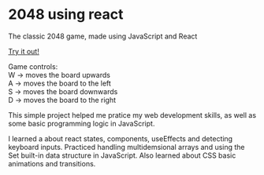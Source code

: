 # 2048 using react

The classic 2048 game, made using JavaScript and React

[Try it out!](2048-web.vercel.app)

Game controls:  <br>
W -> moves the board upwards <br>
A -> moves the board to the left  <br>
S -> moves the board downwards  <br>
D -> moves the board to the right  <br>

This simple project helped me pratice my web development skills, as well as some basic programming logic in JavaScript.

I learned a about react states, components, useEffects and detecting keyboard inputs. Practiced handling multidemsional arrays and using the Set built-in data structure in JavaScript. Also learned about CSS basic animations and transitions.

